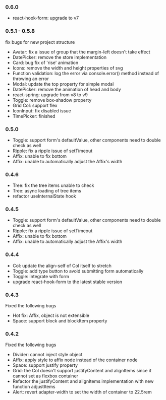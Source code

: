 ### 0.6.0
* react-hook-form: upgrade to v7

### 0.5.1 - 0.5.8
fix bugs for new project structure
* Avatar: fix a issue of group that the margin-left doesn't take effect
* DatePicker: remove the store implementation
* Card: bug fix of 'rise' animation
* Icons: remove the width and height properties of svg
* Function validation: log the error via console.error() method instead of throwing an error
* Modal: update the top property for simple modal
* DatePicker: remove the animation of head and body
* react-spring: upgrade from v8 to v9
* Toggle: remove box-shadow property
* Grid Col: support flex 
* IconInput: fix disabled issue
* TimePicker: finished

### 0.5.0
* Toggle: support form's defaultValue, other components need to double check as well
* Ripple: fix a ripple issue of setTimeout
* Affix: unable to fix bottom
* Affix: unable to automatically adjust the Affix's width

### 0.4.6
* Tree: fix the tree items unable to check
* Tree: async loading of tree items
* refactor useInternalState hook

### 0.4.5
* Toggle: support form's defaultValue, other components need to double check as well
* Ripple: fix a ripple issue of setTimeout
* Affix: unable to fix bottom
* Affix: unable to automatically adjust the Affix's width

### 0.4.4
* Col:  update the align-self of Col itself to stretch
* Toggle: add type button to avoid submitting form automatically
* Toggle: integrate with form
* upgrade react-hook-form to the latest stable version

### 0.4.3
Fixed the following bugs 
* Hot fix: Affix, object is not extensible  
* Space: support block and blockItem property

### 0.4.2
Fixed the following bugs 
* Divider: cannot inject style object
* Affix: apply style to affix node instead of the container node
* Space: support justify property
* Grid: the Col doesn't support justifyContent and alignItems since it cannot set as flexbox container
* Refactor the justifyContent and alignItems implementation with new function adjustItems
* Alert: revert adapter-width to set the width of container to 22.5rem